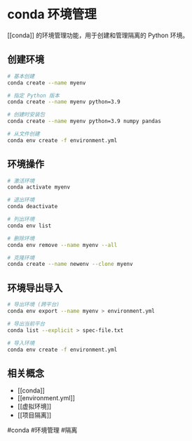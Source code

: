 # conda 环境管理

[[conda]] 的环境管理功能，用于创建和管理隔离的 Python 环境。

## 创建环境

```bash
# 基本创建
conda create --name myenv

# 指定 Python 版本
conda create --name myenv python=3.9

# 创建时安装包
conda create --name myenv python=3.9 numpy pandas

# 从文件创建
conda env create -f environment.yml
```

## 环境操作

```bash
# 激活环境
conda activate myenv

# 退出环境
conda deactivate

# 列出环境
conda env list

# 删除环境
conda env remove --name myenv --all

# 克隆环境
conda create --name newenv --clone myenv
```

## 环境导出导入

```bash
# 导出环境 (跨平台)
conda env export --name myenv > environment.yml

# 导出当前平台
conda list --explicit > spec-file.txt

# 导入环境
conda env create -f environment.yml
```

## 相关概念

- [[conda]]
- [[environment.yml]]
- [[虚拟环境]]
- [[项目隔离]]

#conda #环境管理 #隔离
